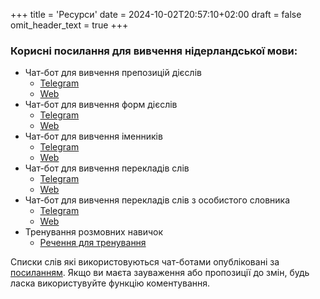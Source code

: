 +++
title = 'Ресурси'
date = 2024-10-02T20:57:10+02:00
draft = false
omit_header_text = true
+++

### Корисні посилання для вивчення нідерландської мови:

- Чат-бот для вивчення препозицій дієслів
    - [Telegram](https://t.me/YaVchuDutchPrepositiesTrainerBot)
    - [Web](https://botsrv2.com/qb/ja-vchu-dutch/werkwoord-prepositie-trainer)
- Чат-бот для вивчення форм дієслів
    - [Telegram](https://t.me/YaVchuDutchWerkwoordenTrainerBot)
    - [Web](https://botsrv2.com/qb/ja-vchu-dutch/werkwoord-trainer)
- Чат-бот для вивчення іменників
    - [Telegram](https://t.me/JaVchuDutchNaamwoordenTrainerBot)
    - [Web](https://botsrv2.com/qb/ja-vchu-dutch/zelfstandig-naamwoord-trainer)
- Чат-бот для вивчення перекладів слів
    - [Telegram](https://t.me/JaVchuDutchVertalingenTrainerBot)
    - [Web](https://botsrv2.com/qb/ja-vchu-dutch/woord-vertaling-trainer)
- Чат-бот для вивчення перекладів слів з особистого словника
    - [Telegram](https://t.me/JaVchuDutchPWVTrainerBot)
    - [Web](https://botsrv2.com/qb/ja-vchu-dutch/persoonlijke-woorden-trainer)
- Тренування розмовних навичок
    - [Речення для тренування](/speech/)

Списки слів які використовуються чат-ботами опубліковані за [посиланням](https://docs.google.com/spreadsheets/d/1b4Gwv3IkfEAna7H_1hwCx1HamKP_rTBI_0ivvYzBge8/edit?gid=0#gid=0).
Якщо ви маєта зауваження або пропозиції до змін, будь ласка використувуйте функцію коментування.

